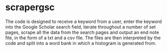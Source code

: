 # scrapergsc
The code is designed to receive a keyword from a user, enter the keyword into the Google Scholar search field, iterate throughout a number of set pages, scrape all the data from the search pages and output an end note file, in the form of a txt and a csv file. The files are then interpreted by the code and split into a word bank in which a histogram is generated from.
